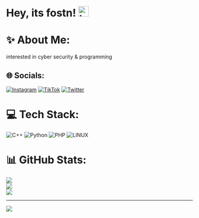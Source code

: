 ## <h1>Hey, its fostn! <img src="https://user-images.githubusercontent.com/1303154/88677602-1635ba80-d120-11ea-84d8-d263ba5fc3c0.gif" width="28px" alt="hi"></h1>
# ✨ About Me:
interested in cyber security & programming 

## 🌐 Socials:
[![Instagram](https://img.shields.io/badge/Instagram-%23E4405F.svg?logo=Instagram&logoColor=white)](https://instagram.com/f09l) [![TikTok](https://img.shields.io/badge/TikTok-%23000000.svg?logo=TikTok&logoColor=white)](https://tiktok.com/@fostn) [![Twitter](https://img.shields.io/badge/Twitter-%231DA1F2.svg?logo=Twitter&logoColor=white)](https://twitter.com/0xf09l) 

# 💻 Tech Stack:
![C++](https://img.shields.io/badge/c++-%2300599C.svg?style=for-the-badge&logo=c%2B%2B&logoColor=white) ![Python](https://img.shields.io/badge/python-3670A0?style=for-the-badge&logo=python&logoColor=ffdd54) ![PHP](https://img.shields.io/badge/php-%23777BB4.svg?style=for-the-badge&logo=php&logoColor=white) ![LINUX](https://img.shields.io/badge/Linux-FCC624?style=for-the-badge&logo=linux&logoColor=black)
# 📊 GitHub Stats:
![](https://github-readme-stats.vercel.app/api?username=fostn&theme=dark&hide_border=false&include_all_commits=false&count_private=false)<br/>
![](https://github-readme-streak-stats.herokuapp.com/?user=fostn&theme=dark&hide_border=false)<br/>
![](https://github-readme-stats.vercel.app/api/top-langs/?username=fostn&theme=dark&hide_border=false&include_all_commits=false&count_private=false&layout=compact)

---
[![](https://visitcount.itsvg.in/api?id=fostn&icon=2&color=0)](https://visitcount.itsvg.in)

<!-- Proudly created with GPRM ( https://gprm.itsvg.in ) -->
